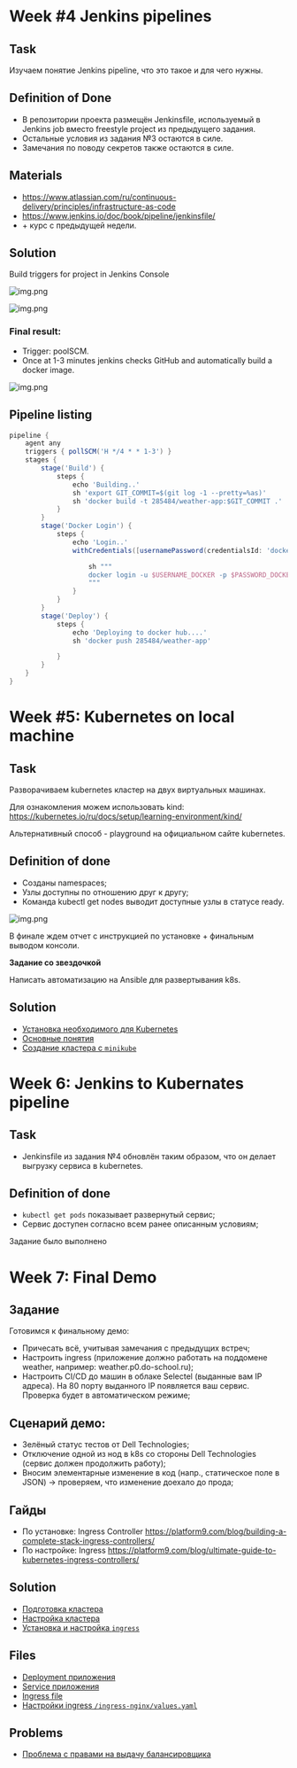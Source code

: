 # Week #4 Jenkins pipelines

## Task

Изучаем понятие Jenkins pipeline, что это такое и для чего нужны. 

## Definition of Done

- В репозитории проекта размещён Jenkinsfile, используемый в Jenkins job вместо freestyle project из предыдущего задания.
- Остальные условия из задания №3 остаются в силе.
- Замечания по поводу секретов также остаются в силе.

## Materials

- https://www.atlassian.com/ru/continuous-delivery/principles/infrastructure-as-code
- https://www.jenkins.io/doc/book/pipeline/jenkinsfile/
- \+ курс с предыдущей недели. 

## Solution

Build triggers for project in Jenkins Console

![img.png](img/week4_build_triggers.png)


![img.png](img/week4_branches_behavior.png)

### Final result:
- Trigger: poolSCM. 
- Once at 1-3 minutes jenkins checks GitHub and automatically build a docker image.

![img.png](img/wee4_pipeline.png)

## Pipeline listing

```groovy
pipeline {
    agent any
    triggers { pollSCM('H */4 * * 1-3') }
    stages {
        stage('Build') {
            steps {
                echo 'Building..'
                sh 'export GIT_COMMIT=$(git log -1 --pretty=%as)'
                sh 'docker build -t 285484/weather-app:$GIT_COMMIT .'
            }
        }
        stage('Docker Login') {
            steps {
                echo 'Login..'
                withCredentials([usernamePassword(credentialsId: 'dockerhub', usernameVariable: 'USERNAME_DOCKER', passwordVariable: 'PASSWORD_DOCKER')]) {

                    sh """
                    docker login -u $USERNAME_DOCKER -p $PASSWORD_DOCKER
                    """
                }
            }
        }
        stage('Deploy') {
            steps {
                echo 'Deploying to docker hub....'
                sh 'docker push 285484/weather-app'

            }
        }
    }
}
```

# Week #5: Kubernetes on local machine

## Task

Разворачиваем kubernetes кластер на двух виртуальных машинах.

Для ознакомления можем использовать kind: https://kubernetes.io/ru/docs/setup/learning-environment/kind/

Альтернативный способ - playground на официальном сайте kubernetes.

## Definition of done

- Созданы namespaces;
- Узлы доступны по отношению друг к другу;
- Команда kubectl get nodes выводит доступные узлы в статусе ready.

![img.png](get_nodes.png)

В финале ждем отчет с инструкцией по установке + финальным выводом консоли.

**Задание со звездочкой**

Написать автоматизацию на Ansible для развертывания k8s.

## Solution

[comment]: <> (- [Установка и настройка виртуальной машины]&#40;install_centos_vm.md&#41;)
- [Установка необходимого для Kubernetes](kub_preparation.md)
- [Основные понятия](kuber_essentials.md)
- [Создание кластера с `minikube`](create_minikube_cluster.md)

# Week 6: Jenkins to Kubernates pipeline 

## Task

- Jenkinsfile из задания №4 обновлён таким образом, что он делает выгрузку сервиса в kubernetes.

## Definition of done

- `kubectl get pods` показывает развернутый сервис;
- Сервис доступен согласно всем ранее описанным условиям;

Задание было выполнено

# Week 7: Final Demo

## **Задание**

Готовимся к финальному демо:

- Причесать всё, учитывая замечания с предыдущих встреч;
- Настроить ingress (приложение должно работать на поддомене weather, например: weather.p0.do-school.ru);
- Настроить CI/CD до машин в облаке Selectel (выданные вам IP адреса). На 80 порту выданного IP появляется ваш сервис. Проверка будет в автоматическом режиме;

## **Сценарий демо:**

- Зелёный статус тестов от Dell Technologies; 
- Отключение одной из нод в k8s со стороны Dell Technologies (сервис должен продолжить работу);
- Вносим элементарные изменение в код (напр., статическое поле в JSON) -> проверяем, что изменение доехало до прода;


## Гайды

- По установке: Ingress Controller https://platform9.com/blog/building-a-complete-stack-ingress-controllers/
- По настройке: Ingress https://platform9.com/blog/ultimate-guide-to-kubernetes-ingress-controllers/


## Solution

- [Подготовка кластера](cluster_prep.md)
- [Настройка кластера](cluster_setup.md)
- [Установка и настройка `ingress`](ingress_controller-setup.md)

## Files
- [Deployment приложения](../manifests/deployment.yaml)
- [Service приложения](../manifests/service.yaml)
- [Ingress file](../manifests/ingress.yaml)
- [Настройки ingress `/ingress-nginx/values.yaml`](../ingress-nginx/values.yaml)

## Problems

- [Проблема с правами на выдачу балансировщика](problems_with_ingress.md)

